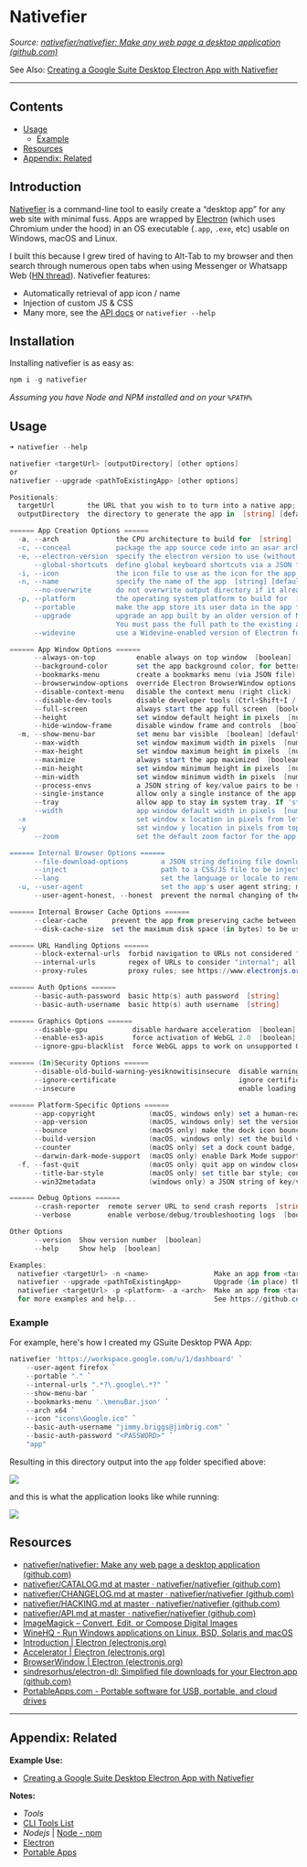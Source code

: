 # Nativefier

*Source: [nativefier/nativefier: Make any web page a desktop application (github.com)](https://github.com/nativefier/nativefier)*

See Also: [Creating a Google Suite Desktop Electron App with Nativefier](../../../0-Slipbox/Creating%20a%20Google%20Suite%20Desktop%20Electron%20App%20with%20Nativefier.md)

---

## Contents

* [Usage](Nativefier.md#usage)
  * [Example](Nativefier.md#example)
* [Resources](Nativefier.md#resources)
* [Appendix: Related](Nativefier.md#appendix-related)

## Introduction

[Nativefier](https://github.com/nativefier/nativefier) is a command-line tool to easily create a “desktop app” for any web site with minimal fuss. Apps are wrapped by [Electron](https://www.electronjs.org/) (which uses Chromium under the hood) in an OS executable (`.app`, `.exe`, etc) usable on Windows, macOS and Linux.

I built this because I grew tired of having to Alt-Tab to my browser and then search through numerous open tabs when using Messenger or Whatsapp Web ([HN thread](https://news.ycombinator.com/item?id=10930718)). Nativefier features:

* Automatically retrieval of app icon / name
* Injection of custom JS & CSS
* Many more, see the [API docs](https://github.com/nativefier/nativefier/blob/master/API.md) or `nativefier --help`

## Installation

Installing nativefier is as easy as:

````powershell
npm i -g nativefier
````

*Assuming you have Node and NPM installed and on your `%PATH%`*

## Usage

````PowerShell
➜ nativefier --help

nativefier <targetUrl> [outputDirectory] [other options]
or
nativefier --upgrade <pathToExistingApp> [other options]

Positionals:
  targetUrl        the URL that you wish to to turn into a native app; required if not using --upgrade  [string]
  outputDirectory  the directory to generate the app in  [string] [default: current directory]

====== App Creation Options ======
  -a, --arch              the CPU architecture to build for  [string] [choices: "ia32", "x64", "armv7l", "arm64"] [default: current Node's arch]
  -c, --conceal           package the app source code into an asar archive  [boolean] [default: false]
  -e, --electron-version  specify the electron version to use (without the 'v'); see https://github.com/electron/electron/releases  [default: 16.0.6]
      --global-shortcuts  define global keyboard shortcuts via a JSON file; See https://github.com/nativefier/nativefier/blob/master/API.md#global-shortcuts  [string]
  -i, --icon              the icon file to use as the icon for the app (.ico on Windows, .icns/.png on macOS, .png on Linux)  [string]
  -n, --name              specify the name of the app  [string] [default: the title of the page passed via targetUrl]
      --no-overwrite      do not overwrite output directory if it already exists  [boolean] [default: false]
  -p, --platform          the operating system platform to build for  [string] [choices: "darwin", "linux", "mac", "mas", "osx", "win32", "windows"] [default: current operating system]
      --portable          make the app store its user data in the app folder; WARNING: see https://github.com/nativefier/nativefier/blob/master/API.md#portable for security risks  [boolean] [default: false]
      --upgrade           upgrade an app built by an older version of Nativefier
                          You must pass the full path to the existing app executable (app will be overwritten with upgraded version by default)  [string]
      --widevine          use a Widevine-enabled version of Electron for DRM playback (use at your own risk, it's unofficial, provided by CastLabs)  [boolean] [default: false]

====== App Window Options ======
      --always-on-top          enable always on top window  [boolean] [default: false]
      --background-color       set the app background color, for better integration while the app is loading. Example value: '#2e2c29'  [string]
      --bookmarks-menu         create a bookmarks menu (via JSON file); See https://github.com/nativefier/nativefier/blob/master/API.md#bookmarks-menu  [string]
      --browserwindow-options  override Electron BrowserWindow options (via JSON string); see https://github.com/nativefier/nativefier/blob/master/API.md#browserwindow-options
      --disable-context-menu   disable the context menu (right click)  [boolean] [default: false]
      --disable-dev-tools      disable developer tools (Ctrl+Shift+I / F12)  [boolean] [default: false]
      --full-screen            always start the app full screen  [boolean] [default: false]
      --height                 set window default height in pixels  [number] [default: 800]
      --hide-window-frame      disable window frame and controls  [boolean] [default: false]
  -m, --show-menu-bar          set menu bar visible  [boolean] [default: false]
      --max-width              set window maximum width in pixels  [number] [default: unlimited]
      --max-height             set window maximum height in pixels  [number] [default: unlimited]
      --maximize               always start the app maximized  [boolean] [default: false]
      --min-height             set window minimum height in pixels  [number] [default: 0]
      --min-width              set window minimum width in pixels  [number] [default: 0]
      --process-envs           a JSON string of key/value pairs to be set as environment variables before any browser windows are opened
      --single-instance        allow only a single instance of the app  [boolean] [default: false]
      --tray                   allow app to stay in system tray. If 'start-in-tray' is set as argument, don't show main window on first start  [choices: "true", "false", "start-in-tray"] [default: "false"]
      --width                  app window default width in pixels  [number] [default: 1280]
  -x                           set window x location in pixels from left  [number]
  -y                           set window y location in pixels from top  [number]
      --zoom                   set the default zoom factor for the app  [number] [default: 1]

====== Internal Browser Options ======
      --file-download-options        a JSON string defining file download options; see https://github.com/sindresorhus/electron-dl
      --inject                       path to a CSS/JS file to be injected; pass multiple times to inject multiple files  [array]
      --lang                         set the language or locale to render the web site as (e.g., "fr", "en-US", "es", etc.)  [string] [default: os language at runtime of the app]
  -u, --user-agent                   set the app's user agent string; may also use 'edge', 'firefox', or 'safari' to have one auto-generated  [string]
      --user-agent-honest, --honest  prevent the normal changing of the user agent string to appear as a regular Chrome browser  [boolean] [default: false]

====== Internal Browser Cache Options ======
      --clear-cache      prevent the app from preserving cache between launches  [boolean] [default: false]
      --disk-cache-size  set the maximum disk space (in bytes) to be used by the disk cache  [number] [default: chromium default]

====== URL Handling Options ======
      --block-external-urls  forbid navigation to URLs not considered "internal" (see '--internal-urls').  Instead of opening in an external browser, attempts to navigate to external URLs will be blocked  [boolean] [default: false]
      --internal-urls        regex of URLs to consider "internal"; all other URLs will be opened in an external browser  [string] [default: URLs sharing the same base domain]
      --proxy-rules          proxy rules; see https://www.electronjs.org/docs/api/session#sessetproxyconfig  [string]

====== Auth Options ======
      --basic-auth-password  basic http(s) auth password  [string]
      --basic-auth-username  basic http(s) auth username  [string]

====== Graphics Options ======
      --disable-gpu           disable hardware acceleration  [boolean] [default: false]
      --enable-es3-apis       force activation of WebGL 2.0  [boolean] [default: false]
      --ignore-gpu-blacklist  force WebGL apps to work on unsupported GPUs  [boolean] [default: false]

====== (In)Security Options ======
      --disable-old-build-warning-yesiknowitisinsecure  disable warning shown when opening an app made too long ago; Nativefier uses the Chrome browser (through Electron), and it is dangerous to keep using an old version of it  [boolean] [default: false]
      --ignore-certificate                              ignore certificate-related errors  [boolean] [default: false]
      --insecure                                        enable loading of insecure content  [boolean] [default: false]

====== Platform-Specific Options ======
      --app-copyright             (macOS, windows only) set a human-readable copyright line for the app; maps to `LegalCopyright` metadata property on Windows, and `NSHumanReadableCopyright` on macOS  [string]
      --app-version               (macOS, windows only) set the version of the app; maps to the `ProductVersion` metadata property on Windows, and `CFBundleShortVersionString` on macOS  [string]
      --bounce                    (macOS only) make the dock icon bounce when the counter increases  [boolean] [default: false]
      --build-version             (macOS, windows only) set the build version of the app; maps to `FileVersion` metadata property on Windows, and `CFBundleVersion` on macOS  [string]
      --counter                   (macOS only) set a dock count badge, determined by looking for a number in the window title  [boolean] [default: false]
      --darwin-dark-mode-support  (macOS only) enable Dark Mode support on macOS 10.14+  [boolean] [default: false]
  -f, --fast-quit                 (macOS only) quit app on window close  [boolean] [default: false]
      --title-bar-style           (macOS only) set title bar style; consider injecting custom CSS (via --inject) for better integration  [string] [choices: "hidden", "hiddenInset"]
      --win32metadata             (windows only) a JSON string of key/value pairs (ProductName, InternalName, FileDescription) to embed as executable metadata

====== Debug Options ======
      --crash-reporter  remote server URL to send crash reports  [string]
      --verbose         enable verbose/debug/troubleshooting logs  [boolean] [default: false]

Other Options
      --version  Show version number  [boolean]
      --help     Show help  [boolean]

Examples:
  nativefier <targetUrl> -n <name>                Make an app from <targetUrl> and set the application name to <name>
  nativefier --upgrade <pathToExistingApp>        Upgrade (in place) the existing Nativefier app at <pathToExistingApp>
  nativefier <targetUrl> -p <platform> -a <arch>  Make an app from <targetUrl> for the OS <platform> and CPU architecture <arch>
  for more examples and help...                   See https://github.com/nativefier/nativefier/blob/master/CATALOG.md

````

### Example

For example, here's how I created my GSuite Desktop PWA App:

````PowerShell
nativefier 'https://workspace.google.com/u/1/dashboard' `
    --user-agent firefox `
    --portable "." `
    --internal-urls ".*?\.google\.*?" `
    --show-menu-bar `
    --bookmarks-menu '.\menuBar.json' `
    --arch x64 `
    --icon "icons\Google.ico" `
    --basic-auth-username "jimmy.briggs@jimbrig.com" `
    --basic-auth-password "<PASSWORD>" `
    "app"
````

Resulting in this directory output into the `app` folder specified above:

![](https://i.imgur.com/CLX94pi.png)

and this is what the application looks like while running:

![](https://i.imgur.com/CXAk3R4.png)

## Resources

* [nativefier/nativefier: Make any web page a desktop application (github.com)](https://github.com/nativefier/nativefier)
* [nativefier/CATALOG.md at master · nativefier/nativefier (github.com)](https://github.com/nativefier/nativefier/blob/master/CATALOG.md)
* [nativefier/CHANGELOG.md at master · nativefier/nativefier (github.com)](https://github.com/nativefier/nativefier/blob/master/CHANGELOG.md)
* [nativefier/HACKING.md at master · nativefier/nativefier (github.com)](https://github.com/nativefier/nativefier/blob/master/HACKING.md)
* [nativefier/API.md at master · nativefier/nativefier (github.com)](https://github.com/nativefier/nativefier/blob/master/API.md#command-line)
* [ImageMagick – Convert, Edit, or Compose Digital Images](https://imagemagick.org/index.php)
* [WineHQ - Run Windows applications on Linux, BSD, Solaris and macOS](https://www.winehq.org/)
* [Introduction | Electron (electronjs.org)](https://www.electronjs.org/docs/latest/)
* [Accelerator | Electron (electronjs.org)](https://www.electronjs.org/docs/latest/api/accelerator)
* [BrowserWindow | Electron (electronjs.org)](https://www.electronjs.org/docs/latest/api/browser-window#new-browserwindowoptions)
* [sindresorhus/electron-dl: Simplified file downloads for your Electron app (github.com)](https://github.com/sindresorhus/electron-dl)
* [PortableApps.com - Portable software for USB, portable, and cloud drives](https://portableapps.com/)

---

## Appendix: Related

**Example Use:**

* [Creating a Google Suite Desktop Electron App with Nativefier](../../../0-Slipbox/Creating%20a%20Google%20Suite%20Desktop%20Electron%20App%20with%20Nativefier.md)

**Notes:**

* *Tools*
* [CLI Tools List](../../../2-Areas/Lists/CLI%20Tools%20List.md)
* *Nodejs* | [Node - npm](../Developer%20Tools/Package%20Managers/Node%20-%20npm.md)
* [Electron](Electron.md)
* [Portable Apps](../../../0-Slipbox/Portable%20Apps.md)
